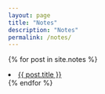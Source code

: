 ```yaml
---
layout: page
title: "Notes"
description: "Notes"
permalink: /notes/
---
```


{% for post in site.notes %}
  <li><a href="{{ site.url }}{{ post.url }}">{{ post.title }}</a></li>
{% endfor %}


<!--
<section id="notes">
  {% for post in site.posts %}
       <li><a href="{{ site.url }}{{ post.url }}">{{ post.title }}</a></li>
  {% endfor %}
  </ul>
</section>
-->
